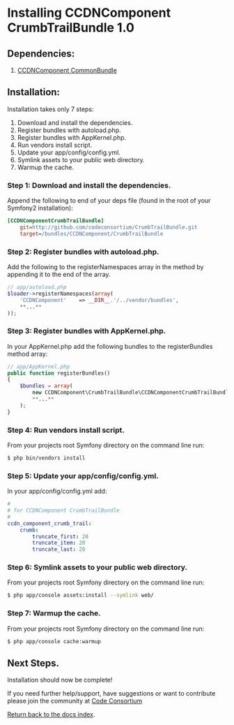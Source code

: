 Installing CCDNComponent CrumbTrailBundle 1.0
============================================

## Dependencies:

1. [CCDNComponent CommonBundle](https://github.com/codeconsortium/CommonBundle)

## Installation:

Installation takes only 7 steps:

1. Download and install the dependencies.
2. Register bundles with autoload.php.
3. Register bundles with AppKernel.php.  
4. Run vendors install script.
5. Update your app/config/config.yml.
6. Symlink assets to your public web directory.
7. Warmup the cache.

### Step 1: Download and install the dependencies.
   
Append the following to end of your deps file (found in the root of your Symfony2 installation):

``` ini
[CCDNComponentCrumbTrailBundle]
    git=http://github.com/codeconsortium/CrumbTrailBundle.git
    target=/bundles/CCDNComponent/CrumbTrailBundle

```
### Step 2: Register bundles with autoload.php.

Add the following to the registerNamespaces array in the method by appending it to the end of the array.

``` php
// app/autoload.php
$loader->registerNamespaces(array(
    'CCDNComponent'    => __DIR__.'/../vendor/bundles',
	**...**
));
```
### Step 3: Register bundles with AppKernel.php.  

In your AppKernel.php add the following bundles to the registerBundles method array:  

``` php
// app/AppKernel.php
public function registerBundles()
{
    $bundles = array(
		new CCDNComponent\CrumbTrailBundle\CCDNComponentCrumbTrailBundle(),
		**...**
	);
}
```

### Step 4: Run vendors install script.

From your projects root Symfony directory on the command line run:

``` bash
$ php bin/vendors install
```

### Step 5: Update your app/config/config.yml.

In your app/config/config.yml add:    

``` yml
#
# for CCDNComponent CrumbTrailBundle
#
ccdn_component_crumb_trail:
    crumb:
        truncate_first: 20
        truncate_item: 20
        truncate_last: 20
```

### Step 6: Symlink assets to your public web directory.

From your projects root Symfony directory on the command line run:

``` bash
$ php app/console assets:install --symlink web/
```

### Step 7: Warmup the cache.

From your projects root Symfony directory on the command line run:

``` bash
$ php app/console cache:warmup
```

## Next Steps.

Installation should now be complete!

If you need further help/support, have suggestions or want to contribute please join the community at [Code Consortium](http://www.codeconsortium.com)

[Return back to the docs index](http://github.com/codeconsortium/CrumbTrailBundle/blob/master/Resources/doc/index.md).
